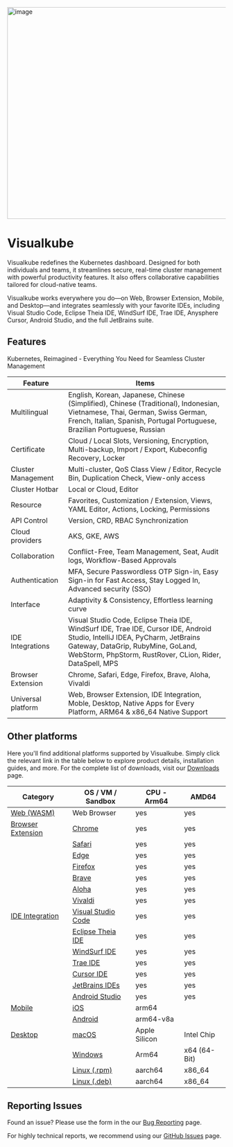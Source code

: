 <img width="1024" height="489" alt="image" src="https://github.com/user-attachments/assets/942e6cbb-6715-48b6-8b54-ada38ababb64" />

# Visualkube

Visualkube redefines the Kubernetes dashboard. 
Designed for both individuals and teams, it streamlines secure, real-time cluster management with powerful productivity features. 
It also offers collaborative capabilities tailored for cloud-native teams.  

Visualkube works everywhere you do—on Web, Browser Extension, Mobile, and Desktop—and integrates seamlessly with your favorite IDEs, including Visual Studio Code, Eclipse Theia IDE, WindSurf IDE, Trae IDE, Anysphere Cursor, Android Studio, and the full JetBrains suite.

## Features

Kubernetes, Reimagined - Everything You Need for Seamless Cluster Management


| Feature            | Items                                                                                                                                    | 
|--------------------|------------------------------------------------------------------------------------------------------------------------------------------| 
| Multilingual       | English, Korean, Japanese, Chinese (Simplified), Chinese (Traditional), Indonesian, Vietnamese, Thai, German, Swiss German, French, Italian, Spanish, Portugal Portuguese, Brazilian Portuguese, Russian |
| Certificate        | Cloud / Local Slots, Versioning, Encryption, Multi-backup, Import / Export, Kubeconfig Recovery, Locker                                  |
| Cluster Management | Multi-cluster, QoS Class View / Editor, Recycle Bin, Duplication Check, View-only access                                                 |
| Cluster Hotbar     | Local or Cloud, Editor                                                                                                                   |
| Resource           | Favorites, Customization / Extension, Views, YAML Editor, Actions, Locking, Permissions                                                  |
| API Control        | Version, CRD, RBAC Synchronization                                                                                                       |
| Cloud providers    | AKS, GKE, AWS                                                                                                                            |
| Collaboration      | Conflict-Free, Team Management, Seat, Audit logs, Workflow-Based Approvals                                                               |
| Authentication     | MFA, Secure Passwordless OTP Sign-in, Easy Sign-in for Fast Access, Stay Logged In, Advanced security (SSO)                              |
| Interface          | Adaptivity & Consistency, Effortless learning curve                                                                                      |
| IDE Integrations   | Visual Studio Code, Eclipse Theia IDE, WindSurf IDE, Trae IDE, Cursor IDE, Android Studio, IntelliJ IDEA, PyCharm, JetBrains Gateway, DataGrip, RubyMine, GoLand, WebStorm, PhpStorm, RustRover, CLion, Rider, DataSpell, MPS |
| Browser Extension  | Chrome, Safari, Edge, Firefox, Brave, Aloha, Vivaldi                                                                                     |
| Universal platform | Web, Browser Extension, IDE Integration, Moble, Desktop, Native Apps for Every Platform, ARM64 & x86_64 Native Support                   |


## Other platforms

Here you'll find additional platforms supported by Visualkube. Simply click the relevant link in the table below to explore product details, installation guides, and more. For the complete list of downloads, visit our [Downloads](https://www.visualkube.com/download) page.

| Category                                                                   | OS / VM / Sandbox                                                                     | CPU - Arm64                                                | AMD64        | 
|----------------------------------------------------------------------------|---------------------------------------------------------------------------------------|------------------------------------------------------------| ------------ |
| [Web (WASM)](https://www.visualkube.com/download/web)                      | Web Browser                                                                           | yes                                                        | yes          |
| [Browser Extension](https://www.visualkube.com/download/browser_extension) | [Chrome](https://www.visualkube.com/download/browser_extension/chrome)                | yes                                                        | yes          |
|                                                                            | [Safari](https://www.visualkube.com/download/browser_extension/safari)                | yes                                                        | yes          |
|                                                                            | [Edge](https://www.visualkube.com/download/browser_extension/edge)                    | yes                                                        | yes          |
|                                                                            | [Firefox](https://www.visualkube.com/download/browser_extension/firefox)              | yes                                                        | yes          |
|                                                                            | [Brave](https://www.visualkube.com/download/browser_extension/brave)                  | yes                                                        | yes          |
|                                                                            | [Aloha](https://www.visualkube.com/download/browser_extension/aloha)                  | yes                                                        | yes          |
|                                                                            | [Vivaldi](https://www.visualkube.com/download/browser_extension/vivaldi)              | yes                                                        | yes          |
| [IDE Integration](https://www.visualkube.com/download/extension_plugin)    | [Visual Studio Code](https://www.visualkube.com/download/extension_plugin/vscode)     | yes                                                        | yes          |
|                                                                            | [Eclipse Theia IDE](https://www.visualkube.com/download/extension_plugin/theia)       | yes                                                        | yes          |
|                                                                            | [WindSurf IDE](https://www.visualkube.com/download/extension_plugin/windsurf)         | yes                                                        | yes          |
|                                                                            | [Trae IDE](https://www.visualkube.com/download/extension_plugin/trae)                 | yes                                                        | yes          |
|                                                                            | [Cursor IDE](https://www.visualkube.com/download/extension_plugin/cursor)             | yes                                                        | yes          |
|                                                                            | [JetBrains IDEs](https://www.visualkube.com/download/extension_plugin/intellij_idea)  | yes                                                        | yes          |
|                                                                            | [Android Studio](https://www.visualkube.com/download/extension_plugin/android_studio) | yes                                                        | yes          |
| [Mobile](https://www.visualkube.com/download/mobile)                       | [iOS](https://www.visualkube.com/download/mobile/ios)                                 | arm64                                                      |              |
|                                                                            | [Android](https://www.visualkube.com/download/mobile/android)                         | arm64-v8a                                                  |              |
| [Desktop](https://www.visualkube.com/download/desktop)                     | [macOS](https://www.visualkube.com/download/desktop/macos)                            | Apple Silicon                                              | Intel Chip   |
|                                                                            | [Windows](https://www.visualkube.com/download/desktop/windows)                        | Arm64                                                      | x64 (64-Bit) |
|                                                                            | [Linux (.rpm)](https://www.visualkube.com/download/desktop/linux/rpm)                 | aarch64                                                    | x86_64       |
|                                                                            | [Linux (.deb)](https://www.visualkube.com/download/desktop/linux)                     | aarch64                                                    | x86_64       |


## Reporting Issues

Found an issue? Please use the form in the our [Bug Reporting](https://www.visualkube.com/contact/bug-reporting) page.

For highly technical reports, we recommend using our [GitHub Issues](https://github.com/infradise/visualkube/issues) page.
